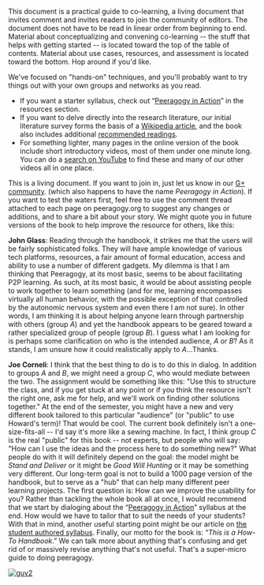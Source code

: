 This document is a practical guide to co-learning, a living document
that invites comment and invites readers to join the community of
editors. The document does not have to be read in linear order from
beginning to end. Material about conceptualizing and convening
co-learning -- the stuff that helps with getting started -- is located
toward the top of the table of contents. Material about use cases,
resources, and assessment is located toward the bottom. Hop around if
you'd like.

We've focused on "hands-on" techniques, and you'll probably want to try
things out with your own groups and networks as you read.

-   If you want a starter syllabus, check out “[Peeragogy in
    Action](http://peeragogy.org/peeragogy-in-action/)” in the resources
    section.
-   If you want to delve directly into the research literature, our
    initial literature survey forms the basis of a [Wikipedia
    article](https://en.wikipedia.org/wiki/Peer_learning), and the book
    also includes additional [recommended
    readings](http://peeragogy.org/recommended-reading/ "Recommended Reading").
-   For something lighter, many pages in the online version of the book
    include short introductory videos, most of them under one minute
    long. You can do a [search on
    YouTube](http://www.youtube.com/results?search_query=peeragogy&sm=3)
    to find these and many of our other videos all in one place.

This is a living document. If you want to join in, just let us know in
our [G+
community](https://plus.google.com/communities/107386162349686249470).
(which also happens to have the name *Peeragogy in Action*). If you want
to test the waters first, feel free to use the comment thread attached
to each page on peeragogy.org to suggest any changes or additions, and
to share a bit about your story. We might quote you in future versions
of the book to help improve the resource for others, like this:

**John Glass**: Reading through the handbook, it strikes me that the
users will be fairly sophisticated folks. They will have ample knowledge
of various tech platforms, resources, a fair amount of formal education,
access and ability to use a number of different gadgets. My dilemma is
that I am thinking that Peeragogy, at its most basic, seems to be about
facilitating P2P learning. As such, at its most basic, it would be about
assisting people to work together to learn something (and for me,
learning encompasses virtually all human behavior, with the possible
exception of that controlled by the autonomic nervous system and even
there I am not sure). In other words, I am thinking it is about helping
anyone learn through partnership with others (group *A*) and yet the
handbook appears to be geared toward a rather specialized group of
people (group *B*). I guess what I am looking for is perhaps some
clarification on who is the intended audience, *A* or *B*? As it stands,
I am unsure how it could realistically apply to *A*...Thanks.

**Joe Corneli**: I think that the best thing to do is to do this in
dialog. In addition to groups *A* and *B*, we might need a group *C*,
who would mediate between the two. The assignment would be something
like this: "Use this to structure the class, and if you get stuck at any
point or if you think the resource isn't the right one, ask me for help,
and we'll work on finding other solutions together." At the end of the
semester, you might have a new and very different book tailored to this
particular "audience" (or "public" to use Howard's term)! That would be
cool. The current book definitely isn't a one-size-fits-all -- I'd say
it's more like a sewing machine. In fact, I think group *C* is the real
"public" for this book -- not experts, but people who will say: "How can
I use the ideas and the process here to do something new?" What people
do with it will definitely depend on the goal: the model might be *Stand
and Deliver* or it might be *Good Will Hunting* or it may be something
very different. Our long-term goal is not to build a 1000 page version
of the handbook, but to serve as a "hub" that can help many different
peer learning projects. The first question is: How can we improve the
usability for you? Rather than tackling the whole book all at once, I
would recommend that we start by dialoging about the “[Peeragogy in
Action](http://peeragogy.org/peeragogy-in-action/ "Peeragogy in action")”
syllabus at the end. How would we have to tailor that to suit the needs
of your students? With that in mind, another useful starting point might
be our article on [the student authored
syllabus](http://peeragogy.org/the-student-authored-syllabus/ "The student authored syllabus").
Finally, our motto for the book is: “*This is a How-To Handbook*.” We
can talk more about anything that's confusing and get rid of or
massively revise anything that's not useful. That's a super-micro guide
to doing peeragogy.

[![guy2](http://peeragogy.org/wp-content/uploads/2012/04/guy2-202x300.jpg)](http://peeragogy.org/how-to-use-this-handbook/guy2/)
